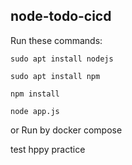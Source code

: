 ## node-todo-cicd

Run these commands:


`sudo apt install nodejs`


`sudo apt install npm`


`npm install`

`node app.js`

or Run by docker compose

test
hppy practice

